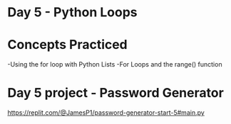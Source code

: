 # Day 5 - Python Loops
# Concepts Practiced

-Using the for loop with Python Lists
-For Loops and the range() function
# Day 5 project - Password Generator
https://replit.com/@JamesP1/password-generator-start-5#main.py

